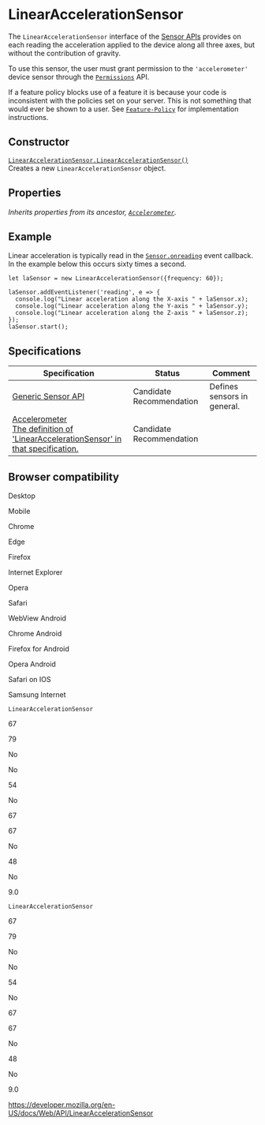 # LinearAccelerationSensor

The `LinearAccelerationSensor` interface of the [Sensor APIs](sensor_apis) provides on each reading the acceleration applied to the device along all three axes, but without the contribution of gravity.

To use this sensor, the user must grant permission to the `'accelerometer'` device sensor through the [`Permissions`](permissions) API.

If a feature policy blocks use of a feature it is because your code is inconsistent with the policies set on your server. This is not something that would ever be shown to a user. See [`Feature-Policy`](https://developer.mozilla.org/en-US/docs/Web/HTTP/Headers/Feature-Policy) for implementation instructions.

## Constructor

[`LinearAccelerationSensor.LinearAccelerationSensor()`](linearaccelerationsensor/linearaccelerationsensor)  
Creates a new `LinearAccelerationSensor` object.

## Properties

_Inherits properties from its ancestor, [`Accelerometer`](accelerometer)._

## Example

Linear acceleration is typically read in the [`Sensor.onreading`](sensor/onreading) event callback. In the example below this occurs sixty times a second.

    let laSensor = new LinearAccelerationSensor({frequency: 60});

    laSensor.addEventListener('reading', e => {
      console.log("Linear acceleration along the X-axis " + laSensor.x);
      console.log("Linear acceleration along the Y-axis " + laSensor.y);
      console.log("Linear acceleration along the Z-axis " + laSensor.z);
    });
    laSensor.start();

## Specifications

<table><thead><tr class="header"><th>Specification</th><th>Status</th><th>Comment</th></tr></thead><tbody><tr class="odd"><td><a href="https://www.w3.org/TR/generic-sensor/">Generic Sensor API</a></td><td><span class="spec-cr">Candidate Recommendation</span></td><td>Defines sensors in general.</td></tr><tr class="even"><td><a href="https://www.w3.org/TR/accelerometer/#linearaccelerationsensor-interface">Accelerometer<br />
<span class="small">The definition of 'LinearAccelerationSensor' in that specification.</span></a></td><td><span class="spec-cr">Candidate Recommendation</span></td><td></td></tr></tbody></table>

## Browser compatibility

Desktop

Mobile

Chrome

Edge

Firefox

Internet Explorer

Opera

Safari

WebView Android

Chrome Android

Firefox for Android

Opera Android

Safari on IOS

Samsung Internet

`LinearAccelerationSensor`

67

79

No

No

54

No

67

67

No

48

No

9.0

`LinearAccelerationSensor`

67

79

No

No

54

No

67

67

No

48

No

9.0

<a href="https://developer.mozilla.org/en-US/docs/Web/API/LinearAccelerationSensor" class="_attribution-link">https://developer.mozilla.org/en-US/docs/Web/API/LinearAccelerationSensor</a>
